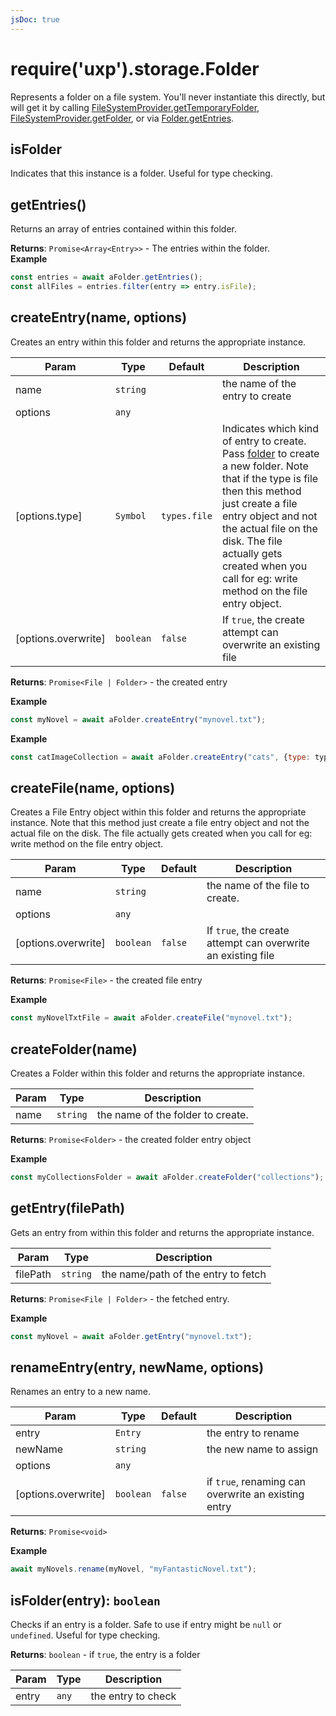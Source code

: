 ```yaml
---
jsDoc: true
---
```


<a name="module-storage-folder" id="module-storage-folder"></a>

# require('uxp').storage.Folder
Represents a folder on a file system. You'll never instantiate this directly,
but will get it by calling [FileSystemProvider.getTemporaryFolder](/uxp/reference-js/Modules/uxp/Persistent%20File%20Storage/FileSystemProvider/#module-storage-filesystemprovider-gettemporaryfolder),
[FileSystemProvider.getFolder](/uxp/reference-js/Modules/uxp/Persistent%20File%20Storage/FileSystemProvider/#module-storage-filesystemprovider-getfolder),
or via [Folder.getEntries](/uxp/reference-js/Modules/uxp/Persistent%20File%20Storage/Folder/#module-storage-folder-getentries).



<a name="module-storage-folder-isfolder" id="module-storage-folder-isfolder"></a>

## isFolder
Indicates that this instance is a folder. Useful for type checking.



<a name="module-storage-folder-getentries" id="module-storage-folder-getentries"></a>

## getEntries()
Returns an array of entries contained within this folder.

**Returns**: `Promise<Array<Entry>>` - The entries within the folder.  
**Example**  
```js
const entries = await aFolder.getEntries();
const allFiles = entries.filter(entry => entry.isFile);
```


<a name="module-storage-folder-createentry" id="module-storage-folder-createentry"></a>

## createEntry(name, options)
Creates an entry within this folder and returns the appropriate instance.

| Param | Type | Default | Description |
| --- | --- | --- | --- |
| name | `string` |  | the name of the entry to create |
| options | `any` |  |  |
| [options.type] | `Symbol` | `types.file` | Indicates which kind of entry to create. Pass [folder](/uxp/reference-js/Modules/uxp/Persistent%20File%20Storage/Folder/) to create a new folder. Note that if the type is file then this method just create a file entry object and not the actual file on the disk. The file actually gets created when you call for eg: write method on the file entry object. |
| [options.overwrite] | `boolean` | `false` | If `true`, the create attempt can overwrite an existing file |

**Returns**: `Promise<File | Folder>` - the created entry  

**Example**  
```js
const myNovel = await aFolder.createEntry("mynovel.txt");
```
**Example**  
```js
const catImageCollection = await aFolder.createEntry("cats", {type: types.folder});
```


<a name="module-storage-folder-createfile" id="module-storage-folder-createfile"></a>

## createFile(name, options)
Creates a File Entry object within this folder and returns the appropriate instance.
Note that this method just create a file entry object and not the actual file on the disk.
The file actually gets created when you call for eg: write method on the file entry object.

| Param | Type | Default | Description |
| --- | --- | --- | --- |
| name | `string` |  | the name of the file to create. |
| options | `any` |  |  |
| [options.overwrite] | `boolean` | `false` | If `true`, the create attempt can overwrite an existing file |

**Returns**: `Promise<File>` - the created file entry  

**Example**  
```js
const myNovelTxtFile = await aFolder.createFile("mynovel.txt");
```


<a name="module-storage-folder-createfolder" id="module-storage-folder-createfolder"></a>

## createFolder(name)
Creates a Folder within this folder and returns the appropriate instance.

| Param | Type | Description |
| --- | --- | --- |
| name | `string` | the name of the folder to create. |

**Returns**: `Promise<Folder>` - the created folder entry object  

**Example**  
```js
const myCollectionsFolder = await aFolder.createFolder("collections");
```


<a name="module-storage-folder-getentry" id="module-storage-folder-getentry"></a>

## getEntry(filePath)
Gets an entry from within this folder and returns the appropriate instance.

| Param | Type | Description |
| --- | --- | --- |
| filePath | `string` | the name/path of the entry to fetch |

**Returns**: `Promise<File | Folder>` - the fetched entry.  

**Example**  
```js
const myNovel = await aFolder.getEntry("mynovel.txt");
```


<a name="module-storage-folder-renameentry" id="module-storage-folder-renameentry"></a>

## renameEntry(entry, newName, options)
Renames an entry to a new name.

| Param | Type | Default | Description |
| --- | --- | --- | --- |
| entry | `Entry` |  | the entry to rename |
| newName | `string` |  | the new name to assign |
| options | `any` |  |  |
| [options.overwrite] | `boolean` | `false` | if `true`, renaming can overwrite an existing entry |

**Returns**: `Promise<void>`  

**Example**  
```js
await myNovels.rename(myNovel, "myFantasticNovel.txt");
```


<a name="module-storage-folder-isfolder" id="module-storage-folder-isfolder"></a>

## isFolder(entry): `boolean`
Checks if an entry is a folder. Safe to use if entry might be `null` or
`undefined`. Useful for type checking.

**Returns**: `boolean` - if `true`, the entry is a folder  

| Param | Type | Description |
| --- | --- | --- |
| entry | `any` | the entry to check |


